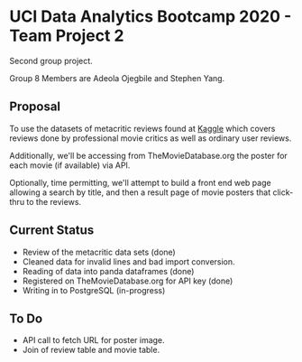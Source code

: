 # UCI Data Analytics Bootcamp 2020 - Team Project 2

Second group project. 

Group 8 Members are Adeola Ojegbile and Stephen Yang.

## Proposal

To use the datasets of metacritic reviews found at [Kaggle](https://www.kaggle.com/miazhx/metacritic-movie-reviews?select=metacritic_reviews.csv) which covers reviews done by professional movie critics as well as ordinary user reviews.

Additionally, we'll be accessing from TheMovieDatabase.org the poster for each movie (if available) via API.

Optionally, time permitting, we'll attempt to build a front end web page allowing a search by title, and then a result page of movie posters that click-thru to the reviews.

## Current Status

- Review of the metacritic data sets (done)
- Cleaned data for invalid lines and bad import conversion.
- Reading of data into panda dataframes (done)
- Registered on TheMovieDatabase.org for API key (done)
- Writing in to PostgreSQL (in-progress)

## To Do

- API call to fetch URL for poster image.
- Join of review table and movie table.